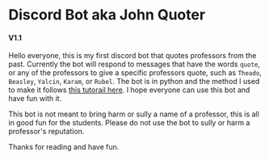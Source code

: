 # Discord Bot aka John Quoter

#### V1.1
Hello everyone, this is my first discord bot that quotes professors from the past. Currently the bot will respond to messages that have the words `quote`, or any of the professors to give a specific professors quote, such as `Theado`, `Beasley`, `Yalcin`, `Karam`, or `Rubel`. The bot is in python and the method I used to make it follows [this tutorail here](https://www.youtube.com/watch?v=SPTfmiYiuok). I hope everyone can use this bot and have fun with it.

This bot is not meant to bring harm or sully a name of a professor, this  is all in good fun for the students. Please do not use the bot to sully or harm a professor's reputation.

Thanks for reading and have fun.
